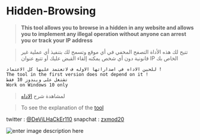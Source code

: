 # Hidden-Browsing

> **This tool allows you to browse in a hidden in any website and allows you to implement  any illegal operation without anyone can arrest you
> or track your IP address**


>تتيح لك هذه الأداة التصفح المخفي في أي موقع وتسمح لك بتنفيذ أي عملية غير قانونية دون أي شخص يمكنه إلقاء القبض عليك
> أو تتبع عنوان IP الخاص بك

    للحين الاداه في اصداراتها الاوله ف لاتعتمد عليها كل الاعتماد ! 
    The tool in the first version does not depend on it !
    تشتغل على ويندوز 10 فقط
    Work on Windows 10 only

> لمشاهدة شرح [الاداه](https://youtu.be/Fd62DOQr6Qw)
 
> To see the explanation of the [tool](https://youtu.be/Fd62DOQr6Qw)

twitter : [@DeViLHaCkEr110](https://twitter.com/DeViLHaCkEr110)
snapchat : [zxmod20](https://www.snapchat.com/add/zxmod20)

![enter image description here](https://acegif.com/wp-content/gifs/the-end-6.gif)
